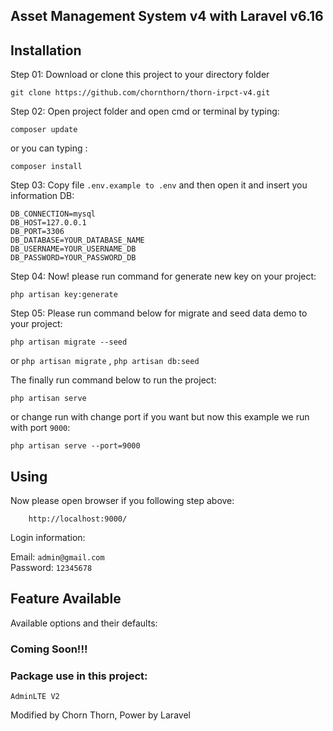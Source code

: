 ## Asset Management System v4 with Laravel v6.16

## Installation

Step 01: Download or clone this project to your directory folder

    git clone https://github.com/chornthorn/thorn-irpct-v4.git

Step 02: Open project folder and open cmd or terminal by typing:

    composer update

   or you can typing : 
    
    composer install

Step 03: Copy file `.env.example to .env` and then open it and insert you information DB:

    DB_CONNECTION=mysql
    DB_HOST=127.0.0.1
    DB_PORT=3306
    DB_DATABASE=YOUR_DATABASE_NAME
    DB_USERNAME=YOUR_USERNAME_DB
    DB_PASSWORD=YOUR_PASSWORD_DB
    
Step 04: Now! please run command for generate new key on your project:

    php artisan key:generate    
    
Step 05: Please run command below for migrate and seed data demo to your project:

    php artisan migrate --seed
    
  or `php artisan migrate` , `php artisan db:seed`   

The finally run command below to run the project:

    php artisan serve 
    
or change run with change port if you want but now this example we run with port `9000`:

    php artisan serve --port=9000
  
## Using

Now please open browser if you following step above: 

        http://localhost:9000/
Login information:

 Email: `admin@gmail.com`         
 Password: `12345678`         

## Feature  Available   
Available options and their defaults:


### Coming Soon!!!

### Package use in this project:

 `AdminLTE V2` 
    
Modified by Chorn Thorn,
Power by Laravel 
